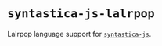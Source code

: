 # `syntastica-js-lalrpop`

Lalrpop language support for
[`syntastica-js`](https://www.npmjs.com/package/@syntastica/core).
